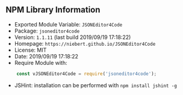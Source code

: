 ## NPM Library Information
* Exported Module Variable: `JSONEditor4Code`
* Package:  `jsoneditor4code`
* Version:  `1.1.11`   (last build 2019/09/19 17:18:22)
* Homepage: `https://niebert.github.io/JSONEditor4Code`
* License:  MIT
* Date:     2019/09/19 17:18:22
* Require Module with:
```javascript
    const vJSONEditor4Code = require('jsoneditor4code');
```
* JSHint: installation can be performed with `npm install jshint -g`
